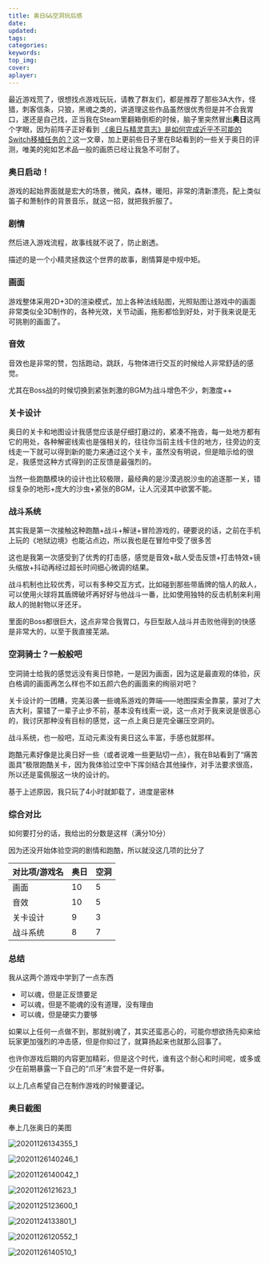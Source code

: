 ```yaml
---
title: 奥日&&空洞玩后感
date:
updated:
tags:
categories:
keywords:
top_img:
cover:
aplayer:
---
```

<meta name="referrer" content="no-referrer" />

最近游戏荒了，很想找点游戏玩玩，请教了群友们，都是推荐了那些3A大作，怪猎，刺客信条，只狼，黑魂之类的，讲道理这些作品虽然很优秀但是并不合我胃口，遂还是自己找，正当我在Steam里翻箱倒柜的时候，脑子里突然冒出**奥日**这两个字眼，因为前阵子正好看到 [《奥日与精灵意志》是如何完成近乎不可能的Switch移植任务的？](https://zhuanlan.zhihu.com/p/260116904)这一文章，加上更前些日子里在B站看到的一些关于奥日的评测，唯美的宛如艺术品一般的画质已经让我急不可耐了。

### 奥日启动！

游戏的起始界面就是宏大的场景，微风，森林，暖阳，非常的清新漂亮，配上类似笛子和萧制作的背景音乐，就这一招，就把我折服了。

### 剧情

然后进入游戏流程，故事线就不说了，防止剧透。

描述的是一个小精灵拯救这个世界的故事，剧情算是中规中矩。

### 画面

游戏整体采用2D+3D的渲染模式，加上各种法线贴图，光照贴图让游戏中的画面非常类似全3D制作的，各种光效，关节动画，拖影都恰到好处，对于我来说是无可挑剔的画面了。

### 音效

音效也是非常的赞，包括跑动，跳跃，与物体进行交互的时候给人非常舒适的感觉。

尤其在Boss战的时候切换到紧张刺激的BGM为战斗增色不少，刺激度++

### 关卡设计

奥日的关卡和地图设计我感觉应该是仔细打磨过的，紧凑不拖沓，每一处地方都有它的用处，各种解密线索也是强相关的，往往你当前主线卡住的地方，往旁边的支线走一下就可以得到新的能力来通过这个关卡，虽然没有明说，但是暗示给的很足，我感觉这种方式得到的正反馈是最强烈的。

当然一些跑酷模块的设计也比较极限，最经典的是沙漠逃脱沙虫的追逐那一关，错综复杂的地形+庞大的沙虫+紧张的BGM，让人沉浸其中欲罢不能。

### 战斗系统

其实我是第一次接触这种跑酷+战斗+解谜+冒险游戏的，硬要说的话，之前在手机上玩的《地狱边境》也能沾点边，所以我也是在冒险中受了很多苦

这也是我第一次感受到了优秀的打击感，感觉是音效+敌人受击反馈+打击特效+镜头缩放+抖动再经过超长时间细心微调的结果。

战斗机制也比较优秀，可以有多种交互方式，比如碰到那些带盾牌的恼人的敌人，可以使用火球将其盾牌破坏再好好与他战斗一番，比如使用独特的反击机制来利用敌人的抛射物以牙还牙。

里面的Boss都很巨大，这点非常合我胃口，与巨型敌人战斗并击败他得到的快感是非常大的，以至于我直接芜湖。

### 空洞骑士？一般般吧

空洞骑士给我的感觉远没有奥日惊艳，一是因为画面，因为这是最直观的体验，灰白格调的画面再怎么样也不如五颜六色的画面来的绚丽对吧？

关卡设计的一团糟，完美沿袭一些魂系游戏的弊端——地图探索全靠蒙，蒙对了大吉大利，蒙错了一辈子止步不前，基本没有线索一说，这一点对于我来说是很恶心的，我讨厌那种没有目标的感觉，这一点上奥日是完全碾压空洞的。

战斗系统，也一般吧，互动元素没有奥日这么丰富，手感也就那样。

跑酷元素好像是比奥日好一些（或者说难一些更贴切一点），我在B站看到了“痛苦面具”极限跑酷关卡，因为我体验过空中下挥剑结合其他操作，对手法要求很高，所以还是蛮佩服这一块的设计的。

基于上述原因，我只玩了4小时就卸载了，进度是密林

### 综合对比

如何要打分的话，我给出的分数是这样（满分10分）

因为还没开始体验空洞的剧情和跑酷，所以就没这几项的比分了

| 对比项/游戏名 | 奥日 | 空洞 |
| ------------- | ---- | ---- |
| 画面          | 10   | 5    |
| 音效          | 10   | 5    |
| 关卡设计      | 9    | 3    |
| 战斗系统      | 8    | 7    |

### 总结

我从这两个游戏中学到了一点东西

- 可以魂，但是正反馈要足
- 可以魂，但是不能魂的没有道理，没有理由
- 可以魂，但是硬实力要够

如果以上任何一点做不到，那就别魂了，其实还蛮恶心的，可能你想欲扬先抑来给玩家更加强烈的冲击感，但是你抑过了，就算扬起来也就那么回事了。

也许你游戏后期的内容更加精彩，但是这个时代，谁有这个耐心和时间呢，或多或少在前期暴露一下自己的“爪牙”未尝不是一件好事。

以上几点希望自己在制作游戏的时候要谨记。

### 奥日截图

奉上几张奥日的美图

![20201126134355_1](https://myfirstblog.oss-cn-hangzhou.aliyuncs.com/typoraImages/20201126214848.jpg)

![20201126140246_1](https://myfirstblog.oss-cn-hangzhou.aliyuncs.com/typoraImages/20201126214825.jpg)

![20201126140042_1](https://myfirstblog.oss-cn-hangzhou.aliyuncs.com/typoraImages/20201126214817.jpg)

![20201126121623_1](https://myfirstblog.oss-cn-hangzhou.aliyuncs.com/typoraImages/20201126214809.jpg)

![20201125123600_1](https://myfirstblog.oss-cn-hangzhou.aliyuncs.com/typoraImages/20201126214756.jpg)

![20201124133801_1](https://myfirstblog.oss-cn-hangzhou.aliyuncs.com/typoraImages/20201126214738.jpg)

![20201126120552_1](https://myfirstblog.oss-cn-hangzhou.aliyuncs.com/typoraImages/20201126214730.jpg)

![20201126140510_1](https://myfirstblog.oss-cn-hangzhou.aliyuncs.com/typoraImages/20201126214649.jpg)
